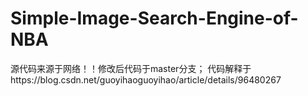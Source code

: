 # Simple-Image-Search-Engine-of-NBA 
源代码来源于网络！！修改后代码于master分支；
代码解释于https://blog.csdn.net/guoyihaoguoyihao/article/details/96480267
